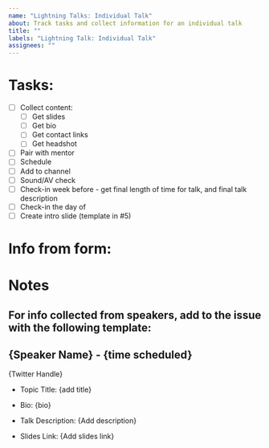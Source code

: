 ```yaml
---
name: "Lightning Talks: Individual Talk"
about: Track tasks and collect information for an individual talk
title: ""
labels: "Lightning Talk: Individual Talk"
assignees: ""
---
```


# Tasks:

- [ ] Collect content:
  - [ ] Get slides
  - [ ] Get bio
  - [ ] Get contact links
  - [ ] Get headshot
- [ ] Pair with mentor
- [ ] Schedule
- [ ] Add to channel
- [ ] Sound/AV check
- [ ] Check-in week before - get final length of time for talk, and final talk description
- [ ] Check-in the day of
- [ ] Create intro slide (template in #5)

# Info from form:

# Notes

## For info collected from speakers, add to the issue with the following template:

## {Speaker Name} - {time scheduled}

{Twitter Handle}

- Topic Title: {add title}

- Bio: {bio}
- Talk Description: {Add description}
- Slides Link: {Add slides link}
